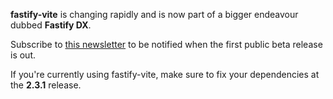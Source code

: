 **fastify-vite** is changing rapidly and is now part of a bigger endeavour dubbed **Fastify DX**. 

Subscribe to [this newsletter](https://www.getrevue.co/profile/fastify-dx) to be notified when the first public beta release is out.

If you're currently using fastify-vite, make sure to fix your dependencies at the **2.3.1** release.
